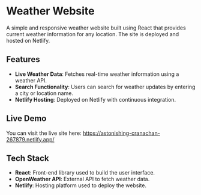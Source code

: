 
# Weather Website

A simple and responsive weather website built using React that provides current weather information for any location. The site is deployed and hosted on Netlify.

## Features

- **Live Weather Data**: Fetches real-time weather information using a weather API.
- **Search Functionality**: Users can search for weather updates by entering a city or location name.
- **Netlify Hosting**: Deployed on Netlify with continuous integration.

## Live Demo

You can visit the live site here: https://astonishing-cranachan-267879.netlify.app/
## Tech Stack

- **React**: Front-end library used to build the user interface.
- **OpenWeather API**: External API to fetch weather data.
- **Netlify**: Hosting platform used to deploy the website.

